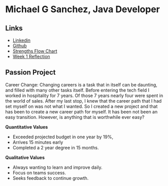 # Michael G Sanchez, Java Developer

## Links
* [Linkedin](https://www.linkedin.com/in/michaelgregorysanchez/)
* [Github](https://github.com/michaelgsanchez)
* [Strengths Flow Chart](https://www.draw.io/?lightbox=1&highlight=0000FF&edit=_blank&layers=1&nav=1#G1QK5Dz2OpP9UWXIgYIrNG3LzYWXuNLdVr)
* [Week 1 Reflection](https://docs.google.com/document/d/1IXQBUGXlFVFZx00HsOitkYYiDqj5zALUGs2yI932UG8/edit?usp=sharing)

## Passion Project

Career Change:
Changing careers is a task that in itself can be daunting, and filled with many other tasks itself. 
Before entering the tech field I worked in hospitality for 7 years.  Of those 7 years nearly four were spent in the world of sales. 
After my last stop, I knew that the career path that I had set myself on was not what I wanted. 
So I created a new project and that has been to create a new career path for myself. It has been not been
an easy transition.  However, is anything that is worthwhile ever easy? 

**Quantitative Values**

* Exceeded projected budget in one year by 19%, 
* Arrives 15 minutes early
* Completed a 2 year degree in 15 months.

**Qualitative Values**

* Always wanting to learn and improve daily.
* Focus on teams success.
* Seeks feedback to continue growth.
